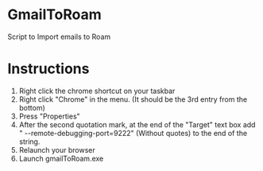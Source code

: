 # GmailToRoam
Script to Import emails to Roam

# Instructions
1. Right click the chrome shortcut on your taskbar
2. Right click "Chrome" in the menu. (It should be the 3rd entry from the bottom)
3. Press "Properties"
4. After the second quotation mark, at the end of the "Target" text box add " --remote-debugging-port=9222" (Without quotes) to the end of the string.
5. Relaunch your browser
6. Launch gmailToRoam.exe
